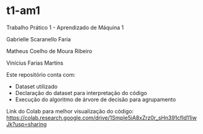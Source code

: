 # t1-am1
Trabalho Prático 1 - Aprendizado de Máquina 1

Gabrielle Scaranello Faria

Matheus Coelho de Moura Ribeiro

Vinícius Farias Martins

Este repositório conta com:
- Dataset utilizado
- Declaração do dataset para interpretação do código
- Execução do algoritmo de árvore de decisão para agrupamento

Link do Colab para melhor visualização do código: https://colab.research.google.com/drive/1SmpIe5iA8xZrz0r_sHn391cfId11iwJk?usp=sharing
